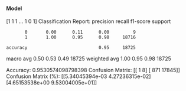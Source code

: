 #### Model
[1 1 1 ... 1 0 1]
Classification Report:
              precision    recall  f1-score   support

           0       0.00      0.11      0.00         9
           1       1.00      0.95      0.98     18716

    accuracy                           0.95     18725
   macro avg       0.50      0.53      0.49     18725
weighted avg       1.00      0.95      0.98     18725

Accuracy: 0.9530574098798398
Confusion Matrix:
[[    1     8]
 [  871 17845]]
Confusion Matrix (%):
[[5.34045394e-03 4.27236315e-02]
 [4.65153538e+00 9.53004005e+01]]
